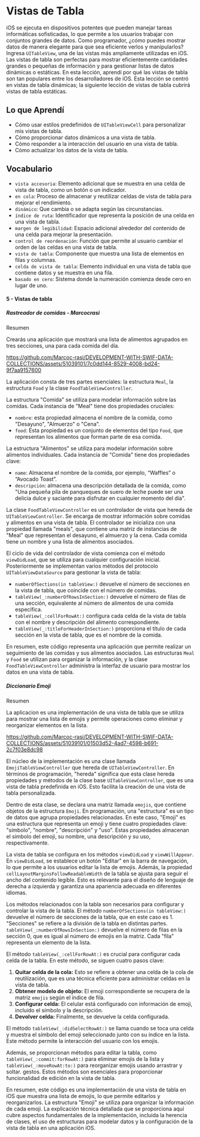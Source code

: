 # Vistas de Tabla

iOS se ejecuta en dispositivos potentes que pueden manejar tareas informáticas sofisticadas, lo que permite a los usuarios trabajar con conjuntos grandes de datos. Como programador, ¿cómo puedes mostrar datos de manera elegante para que sea eficiente verlos y manipularlos?
Ingresa `UITableView`, una de las vistas más ampliamente utilizadas en iOS. Las vistas de tabla son perfectas para mostrar eficientemente cantidades grandes o pequeñas de información y para gestionar listas de datos dinámicas o estáticas.
En esta lección, aprendí por qué las vistas de tabla son tan populares entre los desarrolladores de iOS. Esta lección se centró en vistas de tabla dinámicas; la siguiente lección de vistas de tabla cubrirá vistas de tabla estáticas.

## Lo que Aprendí
- Cómo usar estilos predefinidos de `UITableViewCell` para personalizar mis vistas de tabla.
- Cómo proporcionar datos dinámicos a una vista de tabla.
- Cómo responder a la interacción del usuario en una vista de tabla.
- Cómo actualizar los datos de la vista de tabla.

## Vocabulario
- `vista accesoria`: Elemento adicional que se muestra en una celda de vista de tabla, como un botón o un indicador.
- `en cola`: Proceso de almacenar y reutilizar celdas de vista de tabla para mejorar el rendimiento.
- `dinámico`: Que cambia o se adapta según las circunstancias.
- `índice de ruta`: Identificador que representa la posición de una celda en una vista de tabla.
- `margen de legibilidad`: Espacio adicional alrededor del contenido de una celda para mejorar la presentación.
- `control de reordenación`: Función que permite al usuario cambiar el orden de las celdas en una vista de tabla.
- `vista de tabla`: Componente que muestra una lista de elementos en filas y columnas.
- `celda de vista de tabla`: Elemento individual en una vista de tabla que contiene datos y se muestra en una fila.
- `basado en cero`: Sistema donde la numeración comienza desde cero en lugar de uno.

#### 5 - Vistas de tabla

##### Rastreador de comidas - Marcocrasi

Resumen

Crearás una aplicación que mostrará una lista de alimentos agrupados en tres secciones, una para cada comida del día.

https://github.com/Marcoc-rasi/DEVELOPMENT-WITH-SWIF-DATA-COLLECTIONS/assets/51039101/7c0dd144-8529-4008-bd24-9f7aa9157600

La aplicación consta de tres partes esenciales: la estructura `Meal`, la estructura `Food` y la clase `FoodTableViewController`.

La estructura "Comida" se utiliza para modelar información sobre las comidas. Cada instancia de "Meal" tiene dos propiedades cruciales:
- `nombre`: esta propiedad almacena el nombre de la comida, como "Desayuno", "Almuerzo" o "Cena".
- `food`: Esta propiedad es un conjunto de elementos del tipo `Food`, que representan los alimentos que forman parte de esa comida.

La estructura "Alimentos" se utiliza para modelar información sobre alimentos individuales. Cada instancia de "Comida" tiene dos propiedades clave:
- `name`: Almacena el nombre de la comida, por ejemplo, “Waffles” o “Avocado Toast”.
- `descripción`: almacena una descripción detallada de la comida, como "Una pequeña pila de panqueques de suero de leche puede ser una delicia dulce y saciante para disfrutar en cualquier momento del día".

La clase `FoodTableViewController` es un controlador de vista que hereda de `UITableViewController`. Se encarga de mostrar información sobre comidas y alimentos en una vista de tabla. El controlador se inicializa con una propiedad llamada "meals", que contiene una matriz de instancias de "Meal" que representan el desayuno, el almuerzo y la cena. Cada comida tiene un nombre y una lista de alimentos asociados.

El ciclo de vida del controlador de vista comienza con el método `viewDidLoad`, que se utiliza para cualquier configuración inicial. Posteriormente se implementan varios métodos del protocolo `UITableViewDataSource` para gestionar la vista de tabla:
- `numberOfSections(in tableView:)` devuelve el número de secciones en la vista de tabla, que coincide con el número de comidas.
- `tableView(_:numberOfRowsInSection:)` devuelve el número de filas de una sección, equivalente al número de alimentos de una comida específica.
- `tableView(_:cellForRowAt:)` configura cada celda de la vista de tabla con el nombre y descripción del alimento correspondiente.
- `tableView(_:titleForHeaderInSection:)` proporciona el título de cada sección en la vista de tabla, que es el nombre de la comida.

En resumen, este código representa una aplicación que permite realizar un seguimiento de las comidas y sus alimentos asociados. Las estructuras `Meal` y `Food` se utilizan para organizar la información, y la clase `FoodTableViewController` administra la interfaz de usuario para mostrar los datos en una vista de tabla.

##### Diccionario Emoji

Resumen

La aplicacion es una implementación de una vista de tabla que se utiliza para mostrar una lista de emojis y permite operaciones como eliminar y reorganizar elementos en la lista.

https://github.com/Marcoc-rasi/DEVELOPMENT-WITH-SWIF-DATA-COLLECTIONS/assets/51039101/01503d52-4ad7-4598-b691-2c7f03e8dc98

El núcleo de la implementación es una clase llamada `EmojiTableViewController` que hereda de `UITableViewController`. En términos de programación, "hereda" significa que esta clase hereda propiedades y métodos de la clase base `UITableViewController`, que es una vista de tabla predefinida en iOS. Esto facilita la creación de una vista de tabla personalizada.

Dentro de esta clase, se declara una matriz llamada `emojis`, que contiene objetos de la estructura `Emoji`. En programación, una "estructura" es un tipo de datos que agrupa propiedades relacionadas. En este caso, "Emoji" es una estructura que representa un emoji y tiene cuatro propiedades clave: "símbolo", "nombre", "descripción" y "uso". Estas propiedades almacenan el símbolo del emoji, su nombre, una descripción y su uso, respectivamente.

La vista de tabla se configura en los métodos `viewDidLoad` y `viewWillAppear`. En `viewDidLoad`, se establece un botón "Editar" en la barra de navegación, lo que permite a los usuarios editar la lista de emojis. Además, la propiedad `cellLayoutMarginsFollowReadableWidth` de la tabla se ajusta para seguir el ancho del contenido legible. Esto es relevante para el diseño de lenguaje de derecha a izquierda y garantiza una apariencia adecuada en diferentes idiomas.

Los métodos relacionados con la tabla son necesarios para configurar y controlar la vista de la tabla. El método `numberOfSections(in tableView:)` devuelve el número de secciones de la tabla, que en este caso es 1. "Secciones" se refiere a la división de la tabla en distintas partes. `tableView(_:numberOfRowsInSection:)` devuelve el número de filas en la sección 0, que es igual al número de emojis en la matriz. Cada "fila" representa un elemento de la lista.

El método `tableView(_:cellForRowAt:)` es crucial para configurar cada celda de la tabla. En este método, se siguen cuatro pasos clave:
1. **Quitar celda de la cola:** Esto se refiere a obtener una celda de la cola de reutilización, que es una técnica eficiente para administrar celdas en la vista de tabla.
2. **Obtener modelo de objeto:** El emoji correspondiente se recupera de la matriz `emojis` según el índice de fila.
3. **Configurar celda:** El celular está configurado con información de emoji, incluido el símbolo y la descripción.
4. **Devolver celda:** Finalmente, se devuelve la celda configurada.

El método `tableView(_:didSelectRowAt:)` se llama cuando se toca una celda y muestra el símbolo del emoji seleccionado junto con su índice en la lista. Este método permite la interacción del usuario con los emojis.

Además, se proporcionan métodos para editar la tabla, como `tableView(_:commit:forRowAt:)` para eliminar emojis de la lista y `tableView(_:moveRowAt:to:)` para reorganizar emojis usando arrastrar y soltar. gestos. Estos métodos son esenciales para proporcionar funcionalidad de edición en la vista de tabla.

En resumen, este código es una implementación de una vista de tabla en iOS que muestra una lista de emojis, lo que permite editarlos y reorganizarlos. La estructura "Emoji" se utiliza para organizar la información de cada emoji. La explicación técnica detallada que se proporciona aquí cubre aspectos fundamentales de la implementación, incluida la herencia de clases, el uso de estructuras para modelar datos y la configuración de la vista de tabla en una aplicación iOS.

